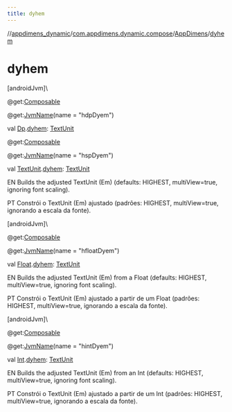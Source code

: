 ```yaml
---
title: dyhem
---
```

//[appdimens_dynamic](../../../index.html)/[com.appdimens.dynamic.compose](../index.html)/[AppDimens](index.html)/[dyhem](dyhem.html)



# dyhem



[androidJvm]\




@get:[Composable](https://developer.android.com/reference/kotlin/androidx/compose/runtime/Composable.html)



@get:[JvmName](https://kotlinlang.org/api/core/kotlin-stdlib/kotlin.jvm/-jvm-name/index.html)(name = &quot;hdpDyem&quot;)



val [Dp](https://developer.android.com/reference/kotlin/androidx/compose/ui/unit/Dp.html).[dyhem](dyhem.html): [TextUnit](https://developer.android.com/reference/kotlin/androidx/compose/ui/unit/TextUnit.html)





@get:[Composable](https://developer.android.com/reference/kotlin/androidx/compose/runtime/Composable.html)



@get:[JvmName](https://kotlinlang.org/api/core/kotlin-stdlib/kotlin.jvm/-jvm-name/index.html)(name = &quot;hspDyem&quot;)



val [TextUnit](https://developer.android.com/reference/kotlin/androidx/compose/ui/unit/TextUnit.html).[dyhem](dyhem.html): [TextUnit](https://developer.android.com/reference/kotlin/androidx/compose/ui/unit/TextUnit.html)



EN Builds the adjusted TextUnit (Em) (defaults: HIGHEST, multiView=true, ignoring font scaling).



PT Constrói o TextUnit (Em) ajustado (padrões: HIGHEST, multiView=true, ignorando a escala da fonte).





[androidJvm]\




@get:[Composable](https://developer.android.com/reference/kotlin/androidx/compose/runtime/Composable.html)



@get:[JvmName](https://kotlinlang.org/api/core/kotlin-stdlib/kotlin.jvm/-jvm-name/index.html)(name = &quot;hfloatDyem&quot;)



val [Float](https://kotlinlang.org/api/core/kotlin-stdlib/kotlin/-float/index.html).[dyhem](dyhem.html): [TextUnit](https://developer.android.com/reference/kotlin/androidx/compose/ui/unit/TextUnit.html)



EN Builds the adjusted TextUnit (Em) from a Float (defaults: HIGHEST, multiView=true, ignoring font scaling).



PT Constrói o TextUnit (Em) ajustado a partir de um Float (padrões: HIGHEST, multiView=true, ignorando a escala da fonte).





[androidJvm]\




@get:[Composable](https://developer.android.com/reference/kotlin/androidx/compose/runtime/Composable.html)



@get:[JvmName](https://kotlinlang.org/api/core/kotlin-stdlib/kotlin.jvm/-jvm-name/index.html)(name = &quot;hintDyem&quot;)



val [Int](https://kotlinlang.org/api/core/kotlin-stdlib/kotlin/-int/index.html).[dyhem](dyhem.html): [TextUnit](https://developer.android.com/reference/kotlin/androidx/compose/ui/unit/TextUnit.html)



EN Builds the adjusted TextUnit (Em) from an Int (defaults: HIGHEST, multiView=true, ignoring font scaling).



PT Constrói o TextUnit (Em) ajustado a partir de um Int (padrões: HIGHEST, multiView=true, ignorando a escala da fonte).



